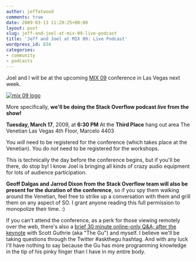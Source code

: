 ```yaml
---
author: jeffatwood
comments: true
date: 2009-03-13 11:29:25+00:00
layout: post
slug: jeff-and-joel-at-mix-09-live-podcast
title: 'Jeff and Joel at MIX 09: Live Podcast'
wordpress_id: 834
categories:
- community
- podcasts
---
```



Joel and I will be at the upcoming [MIX 09](http://2009.visitmix.com/) conference in Las Vegas next week.



[![mix 09 logo](http://blog.stackoverflow.com/wp-content/uploads/mixlogodownload1.png)](http://2009.visitmix.com/)



More specifically, **we'll be doing the Stack Overflow podcast _live_ from the show!**



**Tuesday, March 17**, 2009, at **6:30 PM**
At the **Third Place** hang out area
The Venetian Las Vegas
4th Floor, Marcelo 4403



You _will_ need to be registered for the conference (which takes place at the Venetian). You do _not_ need to be registered for the workshops.



This is technically the day before the conference begins, but if you'll be there, do stop by! I know Joel is bringing all kinds of crazy audio equipment for lots of audience participation.



**Geoff Dalgas and Jarrod Dixon from the Stack Overflow team will also be present for the duration of the conference**, so if you spy them walking around the Venetian, feel free to strike up a conversation with them and grill them on any aspect of SO. I grant anyone reading this full permission to monopolize their time. :)



If you can't attend the conference, as a perk for those viewing remotely over the web, there's also a [brief 30 minute online-only Q&A; after the keynote](http://visitmix.com/News/Watch-MIX-Online-Ask-the-Gu) with Scott Guthrie (aka "The Gu") and myself. I believe we'll be taking questions through the Twitter #askthegu hashtag. And with any luck I'll have nothing to say because the Gu has more programming knowledge in the tip of his pinky finger than I have in my entire body.


